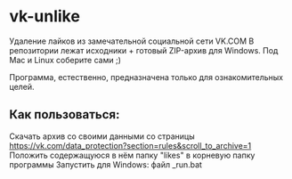 # vk-unlike
Удаление лайков из замечательной социальной сети VK.COM
В репозитории лежат исходники + готовый ZIP-архив для Windows. Под Mac и Linux соберите сами ;)

Программа, естественно, предназначена только для ознакомительных целей.

## Как пользоваться:
Скачать архив со своими данными со страницы https://vk.com/data_protection?section=rules&scroll_to_archive=1
Положить содержащуюся в нём папку "likes" в корневую папку программы
Запустить для Windows: файл \_run.bat
